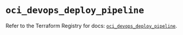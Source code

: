 # `oci_devops_deploy_pipeline`

Refer to the Terraform Registry for docs: [`oci_devops_deploy_pipeline`](https://registry.terraform.io/providers/hashicorp/oci/7.19.0/docs/resources/devops_deploy_pipeline).
